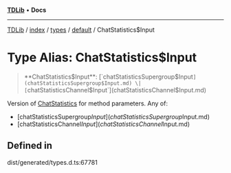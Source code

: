[**TDLib**](../../../../../../README.md) • **Docs**

***

[TDLib](../../../../../../modules.md) / [index](../../../../../README.md) / [types](../../../README.md) / [default](../README.md) / ChatStatistics$Input

# Type Alias: ChatStatistics$Input

> **ChatStatistics$Input**: [`chatStatisticsSupergroup$Input`](chatStatisticsSupergroup$Input.md) \| [`chatStatisticsChannel$Input`](chatStatisticsChannel$Input.md)

Version of [ChatStatistics](ChatStatistics.md) for method parameters.
Any of:
- [chatStatisticsSupergroup$Input](chatStatisticsSupergroup$Input.md)
- [chatStatisticsChannel$Input](chatStatisticsChannel$Input.md)

## Defined in

dist/generated/types.d.ts:67781
